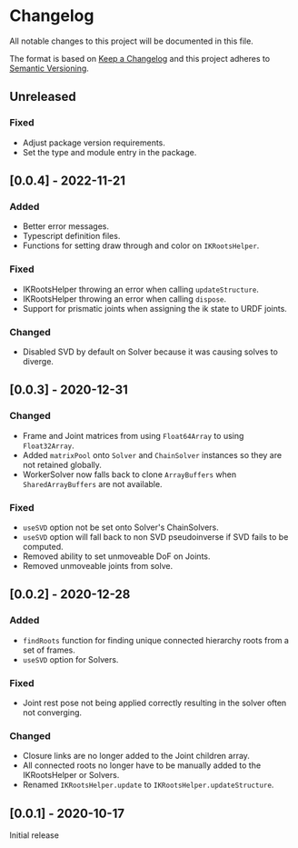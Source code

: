 # Changelog
All notable changes to this project will be documented in this file.

The format is based on [Keep a Changelog](http://keepachangelog.com/en/1.0.0/)
and this project adheres to [Semantic Versioning](http://semver.org/spec/v2.0.0.html).

## Unreleased
### Fixed
- Adjust package version requirements.
- Set the type and module entry in the package.

## [0.0.4] - 2022-11-21
### Added

- Better error messages.
- Typescript definition files.
- Functions for setting draw through and color on `IKRootsHelper`.

### Fixed

- IKRootsHelper throwing an error when calling `updateStructure`.
- IKRootsHelper throwing an error when calling `dispose`.
- Support for prismatic joints when assigning the ik state to URDF joints.

### Changed

- Disabled SVD by default on Solver because it was causing solves to diverge.

## [0.0.3] - 2020-12-31
### Changed

- Frame and Joint matrices from using `Float64Array` to using `Float32Array`.
- Added `matrixPool` onto `Solver` and `ChainSolver` instances so they are not retained globally.
- WorkerSolver now falls back to clone `ArrayBuffers` when `SharedArrayBuffers` are not available.

### Fixed

- `useSVD` option not be set onto Solver's ChainSolvers.
- `useSVD` option will fall back to non SVD pseudoinverse if SVD fails to be computed.
- Removed ability to set unmoveable DoF on Joints.
- Removed unmoveable joints from solve.

## [0.0.2] - 2020-12-28
### Added

- `findRoots` function for finding unique connected hierarchy roots from a set of frames.
- `useSVD` option for Solvers.

### Fixed

- Joint rest pose not being applied correctly resulting in the solver often not converging.

### Changed

- Closure links are no longer added to the Joint children array.
- All connected roots no longer have to be manually added to the IKRootsHelper or Solvers.
- Renamed `IKRootsHelper.update` to `IKRootsHelper.updateStructure`.

## [0.0.1] - 2020-10-17

Initial release
